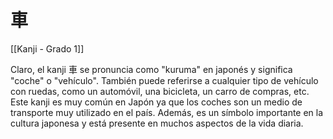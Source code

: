 # 車

[[Kanji - Grado 1]]

Claro, el kanji 車 se pronuncia como "kuruma" en japonés y significa "coche" o "vehículo". También puede referirse a cualquier tipo de vehículo con ruedas, como un automóvil, una bicicleta, un carro de compras, etc. Este kanji es muy común en Japón ya que los coches son un medio de transporte muy utilizado en el país. Además, es un símbolo importante en la cultura japonesa y está presente en muchos aspectos de la vida diaria.
